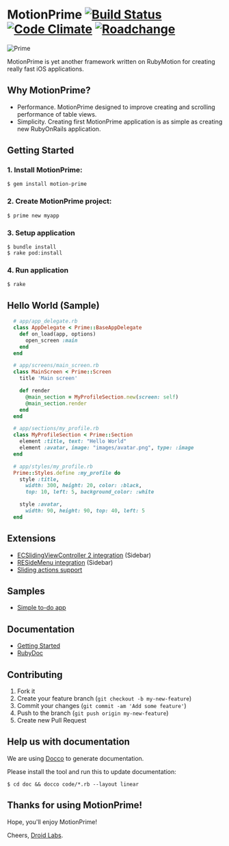 # MotionPrime [![Build Status](https://travis-ci.org/droidlabs/motion-prime.png)](https://travis-ci.org/droidlabs/motion-prime) [![Code Climate](https://codeclimate.com/github/droidlabs/motion-prime.png)](https://codeclimate.com/github/droidlabs/motion-prime) [![Roadchange](https://roadchange.com/droidlabs/motion-prime/badge.png)](https://roadchange.com/droidlabs/motion-prime) 

![Prime](https://s3-us-west-2.amazonaws.com/webmate/assets/prime.jpg)

MotionPrime is yet another framework written on RubyMotion for creating really fast iOS applications.

## Why MotionPrime?

* Performance. MotionPrime designed to improve creating and scrolling performance of table views.
* Simplicity. Creating first MotionPrime application is as simple as creating new RubyOnRails application.

## Getting Started

### 1. Install MotionPrime:

    $ gem install motion-prime

### 2. Create MotionPrime project:

    $ prime new myapp

### 3. Setup application
  
    $ bundle install
    $ rake pod:install

### 4. Run application

    $ rake

## Hello World (Sample)

```ruby
  # app/app_delegate.rb
  class AppDelegate < Prime::BaseAppDelegate
    def on_load(app, options)
      open_screen :main
    end
  end

  # app/screens/main_screen.rb
  class MainScreen < Prime::Screen
    title 'Main screen'

    def render
      @main_section = MyProfileSection.new(screen: self)
      @main_section.render
    end
  end

  # app/sections/my_profile.rb
  class MyProfileSection < Prime::Section
    element :title, text: "Hello World"
    element :avatar, image: "images/avatar.png", type: :image
  end

  # app/styles/my_profile.rb
  Prime::Styles.define :my_profile do
    style :title,
      width: 300, height: 20, color: :black,
      top: 10, left: 5, background_color: :white

    style :avatar,
      width: 90, height: 90, top: 40, left: 5
  end
```

## Extensions

* [ECSlidingViewController 2 integration](https://github.com/droidlabs/prime_sliding_menu) (Sidebar)
* [RESideMenu integration](https://github.com/droidlabs/prime_reside_menu) (Sidebar)
* [Sliding actions support](https://github.com/droidlabs/prime_sliding_action)

## Samples

* [Simple to-do app](https://github.com/droidlabs/prime_sample_todo)

## Documentation

* [Getting Started](http://prime.droidlabs.pro/)
* [RubyDoc](http://rubydoc.info/gems/motion-prime/)

## Contributing

1. Fork it
2. Create your feature branch (`git checkout -b my-new-feature`)
3. Commit your changes (`git commit -am 'Add some feature'`)
4. Push to the branch (`git push origin my-new-feature`)
5. Create new Pull Request

## Help us with documentation

We are using [Docco](http://jashkenas.github.io/docco/) to generate documentation.

Please install the tool and run this to update documentation:

```
$ cd doc && docco code/*.rb --layout linear
```

## Thanks for using MotionPrime!

Hope, you'll enjoy MotionPrime!

Cheers, [Droid Labs](http://droidlabs.pro).
